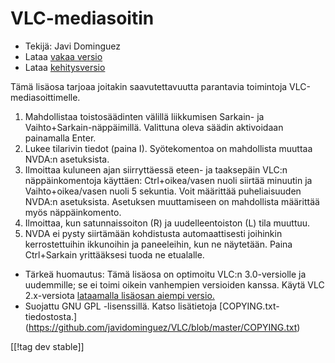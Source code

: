 # VLC-mediasoitin #

* Tekijä: Javi Dominguez
* Lataa [vakaa versio][2]
* Lataa [kehitysversio][3]

Tämä lisäosa tarjoaa joitakin saavutettavuutta parantavia toimintoja
VLC-mediasoittimelle.

1. Mahdollistaa toistosäädinten välillä liikkumisen Sarkain- ja
   Vaihto+Sarkain-näppäimillä. Valittuna oleva säädin aktivoidaan painamalla
   Enter.
2. Lukee tilarivin tiedot (paina I). Syötekomentoa on mahdollista muuttaa
   NVDA:n asetuksista.
3. Ilmoittaa kuluneen ajan siirryttäessä eteen- ja taaksepäin VLC:n
   näppäinkomentoja käyttäen: Ctrl+oikea/vasen nuoli siirtää minuutin ja
   Vaihto+oikea/vasen nuoli  5 sekuntia. Voit määrittää puheliaisuuden
   NVDA:n asetuksista. Asetuksen muuttamiseen on mahdollista määrittää myös
   näppäinkomento.
4. Ilmoittaa, kun satunnaissoiton (R) ja uudelleentoiston (L) tila muuttuu.
5. NVDA ei pysty siirtämään kohdistusta automaattisesti joihinkin
   kerrostettuihin ikkunoihin ja paneeleihin, kun ne näytetään. Paina
   Ctrl+Sarkain yrittääksesi tuoda ne etualalle.

* Tärkeä huomautus: Tämä lisäosa on optimoitu VLC:n 3.0-versiolle ja
  uudemmille; se ei toimi oikein vanhempien versioiden kanssa. Käytä VLC
  2.x-versiota [lataamalla lisäosan aiempi versio.][1]
* Suojattu GNU GPL -lisenssillä. Katso lisätietoja
  [COPYING.txt-tiedostosta.]
  (https://github.com/javidominguez/VLC/blob/master/COPYING.txt)

[[!tag dev stable]]

[1]: https://addons.nvda-project.org/files/get.php?file=vlc

[2]: https://addons.nvda-project.org/files/get.php?file=vlc-18

[3]: https://addons.nvda-project.org/files/get.php?file=vlc-dev
